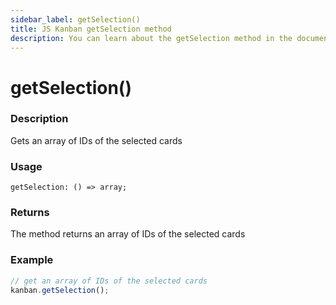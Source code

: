 ```yaml
---
sidebar_label: getSelection()
title: JS Kanban getSelection method
description: You can learn about the getSelection method in the documentation of the JavaScript Kanban library. Browse developer guides and API reference, try out code examples and live demos.
---
```


# getSelection()

### Description

Gets an array of IDs of the selected cards

### Usage

`getSelection: () => array;`


### Returns

The method returns an array of IDs of the selected cards

### Example

```jsx
// get an array of IDs of the selected cards
kanban.getSelection();
```
